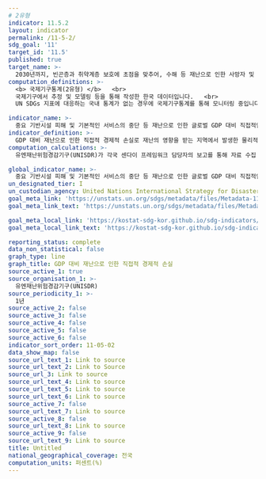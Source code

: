 ```yaml
---
# 2유형
indicator: 11.5.2
layout: indicator
permalink: /11-5-2/
sdg_goal: '11'
target_id: '11.5'
published: true
target_name: >-
  2030년까지, 빈곤층과 취약계층 보호에 초점을 맞추어, 수해 등 재난으로 인한 사망자 및 피해자수를 대폭 줄이고 세계 총 GDP대비 직접적인 경제적 손실을 대폭 감소
computation_definitions: >-
  <b> 국제기구통계(2유형) </b>   <br>
  국제기구에서 추정 및 모델링 등을 통해 작성한 한국 데이터입니다.   <br>
  UN SDGs 지표에 대응하는 국내 통계가 없는 경우에 국제기구통계를 통해 모니터링 중입니다. 

indicator_name: >-
  중요 기반시설 피해 및 기본적인 서비스의 중단 등 재난으로 인한 글로벌 GDP 대비 직접적인 경제적 손실
indicator_definition: >-
  GDP 대비 재난으로 인한 직접적 경제적 손실로 재난의 영향을 받는 지역에서 발생한 물리적 자산의 파괴된 화폐 가치의 비율
computation_calculations: >-
  유엔재난위험경감기구(UNISDR)가 각국 센다이 프레임워크 담당자의 보고를 통해 자료 수집

global_indicator_name: >-
  중요 기반시설 피해 및 기본적인 서비스의 중단 등 재난으로 인한 글로벌 GDP 대비 직접적인 경제적 손실 
un_designated_tier: I
un_custodian_agency: United Nations International Strategy for Disaster Reduction (UNISDR)
goal_meta_link: 'https://unstats.un.org/sdgs/metadata/files/Metadata-11-05-02.pdf'
goal_meta_link_text: 'https://unstats.un.org/sdgs/metadata/files/Metadata-11-05-02.pdf'

goal_meta_local_link: 'https://kostat-sdg-kor.github.io/sdg-indicators/public/data/Metadata-11-05-02_KOR.pdf'
goal_meta_local_link_text: 'https://kostat-sdg-kor.github.io/sdg-indicators/public/data/Metadata-11-05-02_KOR.pdf'

reporting_status: complete
data_non_statistical: false
graph_type: line
graph_title: GDP 대비 재난으로 인한 직접적 경제적 손실
source_active_1: true
source_organisation_1: >-
  유엔재난위험경감기구(UNISDR)
source_periodicity_1: >-
  1년
source_active_2: false
source_active_3: false
source_active_4: false
source_active_5: false
source_active_6: false
indicator_sort_order: 11-05-02
data_show_map: false
source_url_text_1: Link to source
source_url_text_2: Link to Source
source_url_3: Link to source
source_url_text_4: Link to source
source_url_text_5: Link to source
source_url_text_6: Link to source
source_active_7: false
source_url_text_7: Link to source
source_active_8: false
source_url_text_8: Link to source
source_active_9: false
source_url_text_9: Link to source
title: Untitled
national_geographical_coverage: 전국
computation_units: 퍼센트(%)
---
```

